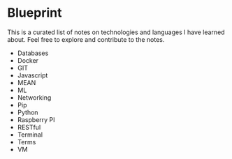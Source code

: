 # Blueprint  
  
This is a curated list of notes on technologies and languages I have learned about. Feel free to explore and contribute to the notes.  

+ Databases
+ Docker
+ GIT
+ Javascript 
+ MEAN
+ ML
+ Networking
+ Pip
+ Python
+ Raspberry PI
+ RESTful
+ Terminal 
+ Terms
+ VM
